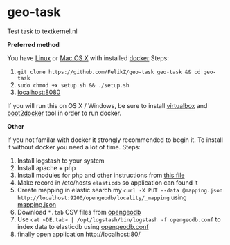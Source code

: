 geo-task
========

Test task to textkernel.nl

**Preferred method**

You have [Linux](https://docs.docker.com/installation/ubuntulinux/) or [Mac OS X](https://docs.docker.com/installation/mac/) with installed [docker](http://docker.io)
Steps:

1. `git clone https://github.com/FelikZ/geo-task geo-task && cd geo-task`
2. `sudo chmod +x setup.sh && ./setup.sh`
3. [localhost:8080](http://localhost:8080/)

If you will run this on OS X / Windows, be sure to install [virtualbox](https://www.virtualbox.org/) and [boot2docker](http://boot2docker.io/) tool in order to run docker.

**Other**

If you not familar with docker it strongly recommended to begin it.
To install it without docker you need a lot of time.
Steps:

1. Install logstash to your system
2. Install apache + php
3. Install modules for php and other instructions from [this file](https://github.com/FelikZ/geo-task/blob/master/Dockerfile)
4. Make record in /etc/hosts `elasticdb` so application can found it
5. Create mapping in elastic search my `curl -X PUT --data @mapping.json http://localhost:9200/opengeodb/locality/_mapping` using [mapping.json](https://github.com/FelikZ/geo-task/blob/master/docker-logstash/mapping.json)
6. Download `*.tab` CSV files from [opengeodb](http://fa-technik.adfc.de/code/opengeodb/)
7. Use `cat <DE.tab> | /opt/logstash/bin/logstash -f opengeodb.conf` to index data to elasticdb using [opengeodb.conf](https://github.com/FelikZ/geo-task/blob/master/docker-logstash/opengeodb.conf)
8. finally open application http://localhost:80/
